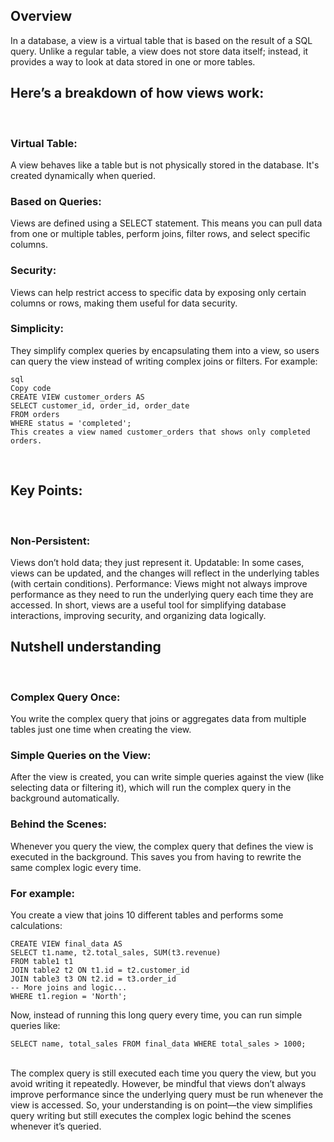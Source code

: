 ## Overview
In a database, a view is a virtual table that is based on the result of a SQL query. Unlike a regular table, a view does not store data itself; instead, it provides a way to look at data stored in one or more tables.

## Here’s a breakdown of how views work:
<br/>

### Virtual Table: 
A view behaves like a table but is not physically stored in the database. It's created dynamically when queried.
### Based on Queries: 
Views are defined using a SELECT statement. This means you can pull data from one or multiple tables, perform joins, filter rows, and select specific columns.
### Security:
Views can help restrict access to specific data by exposing only certain columns or rows, making them useful for data security.
### Simplicity:
They simplify complex queries by encapsulating them into a view, so users can query the view instead of writing complex joins or filters.
For example:

``` 
sql
Copy code
CREATE VIEW customer_orders AS
SELECT customer_id, order_id, order_date
FROM orders
WHERE status = 'completed';
This creates a view named customer_orders that shows only completed orders.
``` 

<br/>

## Key Points: 
<br/>

### Non-Persistent: 
Views don’t hold data; they just represent it.
Updatable: In some cases, views can be updated, and the changes will reflect in the underlying tables (with certain conditions).
Performance: Views might not always improve performance as they need to run the underlying query each time they are accessed.
In short, views are a useful tool for simplifying database interactions, improving security, and organizing data logically.

## Nutshell understanding
<br/>

### Complex Query Once:
You write the complex query that joins or aggregates data from multiple tables just one time when creating the view.

### Simple Queries on the View:
After the view is created, you can write simple queries against the view (like selecting data or filtering it), which will run the complex query in the background automatically.

### Behind the Scenes:
Whenever you query the view, the complex query that defines the view is executed in the background. This saves you from having to rewrite the same complex logic every time.

### For example:
You create a view that joins 10 different tables and performs some calculations:
```
CREATE VIEW final_data AS
SELECT t1.name, t2.total_sales, SUM(t3.revenue)
FROM table1 t1
JOIN table2 t2 ON t1.id = t2.customer_id
JOIN table3 t3 ON t2.id = t3.order_id
-- More joins and logic...
WHERE t1.region = 'North';
```
Now, instead of running this long query every time, you can run simple queries like:

```
SELECT name, total_sales FROM final_data WHERE total_sales > 1000;
```
<br/>
The complex query is still executed each time you query the view, but you avoid writing it repeatedly. However, be mindful that views don’t always improve performance since the underlying query must be run whenever the view is accessed.
So, your understanding is on point—the view simplifies query writing but still executes the complex logic behind the scenes whenever it’s queried.